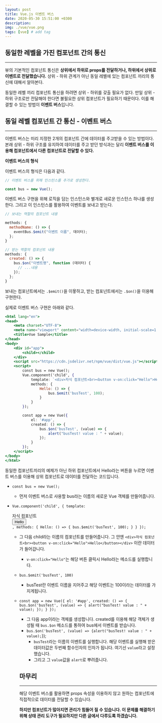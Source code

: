 ```yaml
---
layout: post
title: Vue.js 이벤트 버스
date: 2020-05-30 15:51:00 +0300
description:
img: ./vue/vue.png
tags: [vue] # add tag
---
```


## 동일한 레벨을 가진 컴포넌트 간의 통신

---

뷰의 기본적인 컴포넌트 통신은 **상위에서 하위로 props를 전달하거나, 하위에서 상위로 이벤트로 전달했습니다.** 상위 - 하위 관계가 아닌 동일 레벨에 있는 컴포넌트 끼리의 통신에 대해서 알아본다.

동일한 레벨 끼리 컴포넌트 통신을 하려면 상위 - 하위를 갖출 필요가 없다. 만일 상위 - 하위 구조로만 전달해야 한다면 불필요한 상위 컴포넌트가 필요하기 때문이다. 이를 해결할 수 있는 방법이 **이벤트 버스**입니다.

## 동일 레벨 컴포넌트 간 통신 - 이벤트 버스

---

이벤트 버스는 미리 지정한 2개의 컴포넌트 간에 데이터를 주고받을 수 있는 방법이다. 본래 상위 - 하위 구조를 유지하여 데이터를 주고 받던 방식과는 달리 **이벤트 버스를 이용해 컴포넌트에서 다른 컴포넌트로 전달할 수 있다.**

**이벤트 버스의 형식**

이벤트 버스의 형식은 다음과 같다.

```jsx
// 이벤트 버스를 위해 인스턴스를 추가로 생성한다.

const bus = new Vue();
```

이벤트 버스 구현을 위해 로직을 담는 인스턴스와 별개로 새로운 인스턴스 하나를 생성한다. 그리고 이 인스턴스를 활용하여 이벤트를 보내고 받는다.

```jsx
// 보내는 역할의 컴포넌트 내용

methods: {
  methodName: () => {
    eventBus.$emit("이벤트 이름", 데이터);
  };
}
```

```jsx
// 받는 역할의 컴포넌트 내용
methods: {
  created: () => {
    bus.$on("이벤트명", function (데이터) {
      // ...내용
    });
  };
}
```

보내는 컴포넌트에서는 `.$emit()`을 이욯하고, 받는 컴포넌트에서는 `.$on()`을 이용해 구현한다.

실제로 이벤트 버스 구현은 아래와 같다.

```jsx
<html lang="en">
<head>
    <meta charset="UTF-8">
    <meta name="viewport" content="width=device-width, initial-scale=1.0">
    <title>Vue Sample</title>
</head>
<body>
    <div id="app">
        <child></child>
    </div>
    <script src="https://cdn.jsdelivr.net/npm/vue/dist/vue.js"></script>
    <script>
        const bus = new Vue();
        Vue.component('child', {
            template: `<div>자식 컴포넌트<br><button v-on:click="Hello">Hello</button></div>`,
            methods: {
                Hello: () => {
                    bus.$emit('busTest', 100);
                }
            }
        });

        const app = new Vue({
            el: '#app',
            created: () => {
                bus.$on('busTest', (value) => {
                    alert("busTest! value : " + value);
                });
            }
        });
    </script>
</body>
</html>
```

동일한 컴포넌트끼리의 예제가 아닌 하위 컴포넌트에서 Hello라는 버튼을 누르면 이벤트 버스를 이용해 상위 컴포넌트로 데이터를 전달하는 코드입니다.

- `const bus = new Vue();`
  - 먼저 이벤트 버스로 사용할 bus라는 이름의 새로운 Vue 객체를 만들어줍니다.
- `Vue.component('child', { template: `<div>자식 컴포넌트<br><button v-on:click="Hello">Hello</button></div>`, methods: { Hello: () => { bus.$emit('busTest', 100); } } });`

  - 그 다음 child라는 이름의 컴포넌트를 만들어줍니다. 그 안엔 `<div>자식 컴포넌트<br><button v-on:click="Hello">Hello</button></div>` 이란 데이터가 들어갑니다.
    - `v-on:click="Hello"`는 해당 버튼 클릭시 Hello라는 메소드를 실행합니다.
  - `bus.$emit('busTest', 100)`
    - busTest란 이벤트 이름을 지어주고 해당 이벤트는 100이라는 데이터를 가지게됩니다.
  - `const app = new Vue({ el: '#app', created: () => { bus.$on('busTest', (value) => { alert("busTest! value : " + value); }); } });`

    - 그 다음 app이라는 객체를 생성합니다. created를 이용해 해당 객체가 생성될 때 `bus.$on` 메소드를 통하여 bus에서 이벤트를 받습니다.
    - `bus.$on('busTest', (value) => {alert("busTest! value : " + value);`});
      - `busTest`라는 이름의 이벤트를 실행합니다. 해당 이벤트를 실행해 받은 데이터값은 두번째 함수인자의 인자가 됩니다. 여기선 `value`라고 설정했습니다.
      - 그리고 그 `value`값을 `alert`로 뿌려줍니다.

    ## 마무리

    ***

    해당 이벤트 버스를 활용하면 props 속성을 이용하지 않고 원하는 컴포넌트에 직접적으로 데이터를 전달할 수 있습니다.

    **하지만 컴포넌트가 많아지면 관리가 힘들어 질 수 있습니다. 이 문제를 해결하기 위해 상태 관리 도구가 필요하지만 다른 글에서 다루도록 하겠습니다.**
